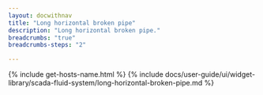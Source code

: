 ```yaml
---
layout: docwithnav
title: "Long horizontal broken pipe"
description: "Long horizontal broken pipe."
breadcrumbs: "true"
breadcrumbs-steps: "2"

---
```

{% include get-hosts-name.html %}
{% include docs/user-guide/ui/widget-library/scada-fluid-system/long-horizontal-broken-pipe.md %}
